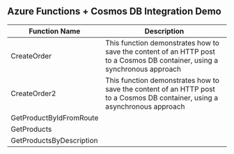 ## Azure Functions + Cosmos DB Integration Demo

| Function Name            | Description                              |
|--------------------------|------------------------------------------|
| CreateOrder              | This function demonstrates how to save the content of an HTTP post to a Cosmos DB container, using a synchronous approach |
| CreateOrder2             | This function demonstrates how to save the content of an HTTP post to a Cosmos DB container, using a asynchronous approach |
| GetProductByIdFromRoute  |                                          |
| GetProducts              |                                          |
| GetProductsByDescription |                                          |
